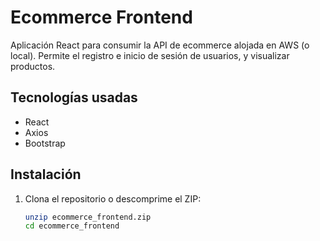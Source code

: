 # Ecommerce Frontend

Aplicación React para consumir la API de ecommerce alojada en AWS (o local). Permite el registro e inicio de sesión de usuarios, y visualizar productos.

## Tecnologías usadas

- React
- Axios
- Bootstrap

## Instalación

1. Clona el repositorio o descomprime el ZIP:
   ```bash
   unzip ecommerce_frontend.zip
   cd ecommerce_frontend
